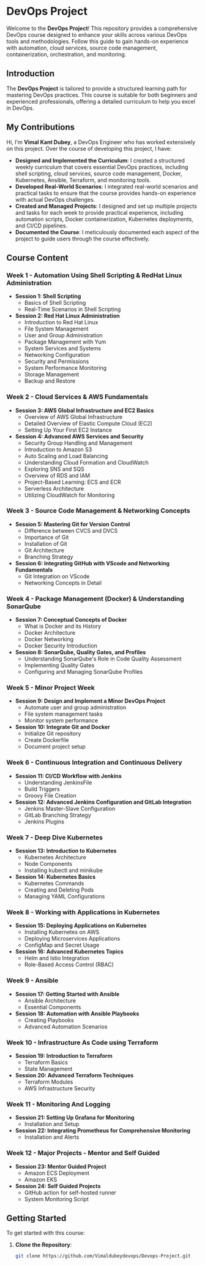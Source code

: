 # DevOps Project

Welcome to the **DevOps Project**! This repository provides a comprehensive DevOps course designed to enhance your skills across various DevOps tools and methodologies. Follow this guide to gain hands-on experience with automation, cloud services, source code management, containerization, orchestration, and monitoring.

## Introduction

The **DevOps Project** is tailored to provide a structured learning path for mastering DevOps practices. This course is suitable for both beginners and experienced professionals, offering a detailed curriculum to help you excel in DevOps.

## My Contributions

Hi, I'm **Vimal Kant Dubey**, a DevOps Engineer who has worked extensively on this project. Over the course of developing this project, I have:

- **Designed and Implemented the Curriculum**: I created a structured weekly curriculum that covers essential DevOps practices, including shell scripting, cloud services, source code management, Docker, Kubernetes, Ansible, Terraform, and monitoring tools.
- **Developed Real-World Scenarios**: I integrated real-world scenarios and practical tasks to ensure that the course provides hands-on experience with actual DevOps challenges.
- **Created and Managed Projects**: I designed and set up multiple projects and tasks for each week to provide practical experience, including automation scripts, Docker containerization, Kubernetes deployments, and CI/CD pipelines.
- **Documented the Course**: I meticulously documented each aspect of the project to guide users through the course effectively.

## Course Content

### Week 1 - Automation Using Shell Scripting & RedHat Linux Administration
- **Session 1: Shell Scripting**
  - Basics of Shell Scripting
  - Real-Time Scenarios in Shell Scripting
- **Session 2: Red Hat Linux Administration**
  - Introduction to Red Hat Linux
  - File System Management
  - User and Group Administration
  - Package Management with Yum
  - System Services and Systems
  - Networking Configuration
  - Security and Permissions
  - System Performance Monitoring
  - Storage Management
  - Backup and Restore

### Week 2 - Cloud Services & AWS Fundamentals
- **Session 3: AWS Global Infrastructure and EC2 Basics**
  - Overview of AWS Global Infrastructure
  - Detailed Overview of Elastic Compute Cloud (EC2)
  - Setting Up Your First EC2 Instance
- **Session 4: Advanced AWS Services and Security**
  - Security Group Handling and Management
  - Introduction to Amazon S3
  - Auto Scaling and Load Balancing
  - Understanding Cloud Formation and CloudWatch
  - Exploring SNS and SQS
  - Overview of RDS and IAM
  - Project-Based Learning: ECS and ECR
  - Serverless Architecture
  - Utilizing CloudWatch for Monitoring

### Week 3 - Source Code Management & Networking Concepts
- **Session 5: Mastering Git for Version Control**
  - Difference between CVCS and DVCS
  - Importance of Git
  - Installation of Git
  - Git Architecture
  - Branching Strategy
- **Session 6: Integrating GitHub with VScode and Networking Fundamentals**
  - Git Integration on VScode
  - Networking Concepts in Detail

### Week 4 - Package Management (Docker) & Understanding SonarQube
- **Session 7: Conceptual Concepts of Docker**
  - What is Docker and its History
  - Docker Architecture
  - Docker Networking
  - Docker Security Introduction
- **Session 8: SonarQube, Quality Gates, and Profiles**
  - Understanding SonarQube's Role in Code Quality Assessment
  - Implementing Quality Gates
  - Configuring and Managing SonarQube Profiles

### Week 5 - Minor Project Week
- **Session 9: Design and Implement a Minor DevOps Project**
  - Automate user and group administration
  - File system management tasks
  - Monitor system performance
- **Session 10: Integrate Git and Docker**
  - Initialize Git repository
  - Create Dockerfile
  - Document project setup

### Week 6 - Continuous Integration and Continuous Delivery
- **Session 11: CI/CD Workflow with Jenkins**
  - Understanding JenkinsFile
  - Build Triggers
  - Groovy File Creation
- **Session 12: Advanced Jenkins Configuration and GitLab Integration**
  - Jenkins Master-Slave Configuration
  - GitLab Branching Strategy
  - Jenkins Plugins

### Week 7 - Deep Dive Kubernetes
- **Session 13: Introduction to Kubernetes**
  - Kubernetes Architecture
  - Node Components
  - Installing kubectl and minikube
- **Session 14: Kubernetes Basics**
  - Kubernetes Commands
  - Creating and Deleting Pods
  - Managing YAML Configurations

### Week 8 - Working with Applications in Kubernetes
- **Session 15: Deploying Applications on Kubernetes**
  - Installing Kubernetes on AWS
  - Deploying Microservices Applications
  - ConfigMap and Secret Usage
- **Session 16: Advanced Kubernetes Topics**
  - Helm and Istio Integration
  - Role-Based Access Control (RBAC)

### Week 9 - Ansible
- **Session 17: Getting Started with Ansible**
  - Ansible Architecture
  - Essential Components
- **Session 18: Automation with Ansible Playbooks**
  - Creating Playbooks
  - Advanced Automation Scenarios

### Week 10 - Infrastructure As Code using Terraform
- **Session 19: Introduction to Terraform**
  - Terraform Basics
  - State Management
- **Session 20: Advanced Terraform Techniques**
  - Terraform Modules
  - AWS Infrastructure Security

### Week 11 - Monitoring And Logging
- **Session 21: Setting Up Grafana for Monitoring**
  - Installation and Setup
- **Session 22: Integrating Prometheus for Comprehensive Monitoring**
  - Installation and Alerts

### Week 12 - Major Projects - Mentor and Self Guided
- **Session 23: Mentor Guided Project**
  - Amazon ECS Deployment
  - Amazon EKS
- **Session 24: Self Guided Projects**
  - GitHub action for self-hosted runner
  - System Monitoring Script

## Getting Started

To get started with this course:

1. **Clone the Repository**:
   ```bash
   git clone https://github.com/Vimaldubeydevops/Devops-Project.git
